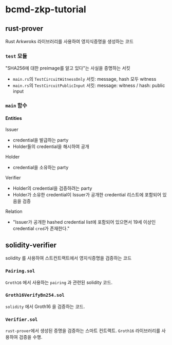 # bcmd-zkp-tutorial

## rust-prover

Rust Arkwroks 라이브러리를 사용하여 영지식증명을 생성하는 코드

### `test` 모듈

"SHA256에 대한 preimage를 알고 있다"는 사실을 증명하는 서킷

- `main.rs`의 `TestCircuitWitnessOnly` 서킷: message, hash 모두 witness
- `main.rs`의 `TestCircuitPublicInput` 서킷: message: witness / hash: public input

### `main` 함수

#### Entities

Issuer

- credential을 발급하는 party
- Holder들의 credential을 해시하여 공개

Holder

- credential을 소유하는 party

Verifier

- Holder의 credential을 검증하려는 party
- Holder가 소유한 credential이 Issuer가 공개한 credential 리스트에 포함되어 있음을 검증

Relation

- "Issuer가 공개한 hashed credential list에 포함되어 있으면서 19세 이상인 credential `cred`가 존재한다."

## solidity-verifier

solidity 를 사용하여 스트컨트랙트에서 영지식증명을 검증하는 코드

### `Pairing.sol`

`Groth16` 에서 사용하는 `pairing` 과 관련된 solidity 코드.

### `Groth16VerifyBn254.sol`

`solidity` 에서 Groth16 을 검증하는 코드.

### `Verifier.sol`

`rust-prover`에서 생성된 증명을 검증하는 스마트 컨트랙트. `Groth16` 라이브러리를 사용하여 검증을 수행.
